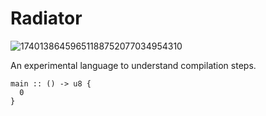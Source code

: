 # Radiator

![17401386459651188752077034954310](https://github.com/user-attachments/assets/e339f6bc-da75-43b8-9552-304638d4c0f1)

An experimental language to understand compilation steps.

```
main :: () -> u8 {
  0
}
```

